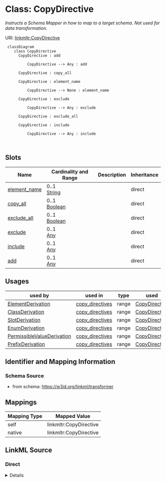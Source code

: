 

# Class: CopyDirective


_Instructs a Schema Mapper in how to map to a target schema. Not used for data transformation._





URI: [linkmltr:CopyDirective](https://w3id.org/linkml/transformer/CopyDirective)




```mermaid
 classDiagram
    class CopyDirective
      CopyDirective : add
        
          CopyDirective --> Any : add
        
      CopyDirective : copy_all
        
      CopyDirective : element_name
        
          CopyDirective --> None : element_name
        
      CopyDirective : exclude
        
          CopyDirective --> Any : exclude
        
      CopyDirective : exclude_all
        
      CopyDirective : include
        
          CopyDirective --> Any : include
        
      
```




<!-- no inheritance hierarchy -->


## Slots

| Name | Cardinality and Range | Description | Inheritance |
| ---  | --- | --- | --- |
| [element_name](element_name.md) | 0..1 <br/> [String](String.md) |  | direct |
| [copy_all](copy_all.md) | 0..1 <br/> [Boolean](Boolean.md) |  | direct |
| [exclude_all](exclude_all.md) | 0..1 <br/> [Boolean](Boolean.md) |  | direct |
| [exclude](exclude.md) | 0..1 <br/> [Any](Any.md) |  | direct |
| [include](include.md) | 0..1 <br/> [Any](Any.md) |  | direct |
| [add](add.md) | 0..1 <br/> [Any](Any.md) |  | direct |





## Usages

| used by | used in | type | used |
| ---  | --- | --- | --- |
| [ElementDerivation](ElementDerivation.md) | [copy_directives](copy_directives.md) | range | [CopyDirective](CopyDirective.md) |
| [ClassDerivation](ClassDerivation.md) | [copy_directives](copy_directives.md) | range | [CopyDirective](CopyDirective.md) |
| [SlotDerivation](SlotDerivation.md) | [copy_directives](copy_directives.md) | range | [CopyDirective](CopyDirective.md) |
| [EnumDerivation](EnumDerivation.md) | [copy_directives](copy_directives.md) | range | [CopyDirective](CopyDirective.md) |
| [PermissibleValueDerivation](PermissibleValueDerivation.md) | [copy_directives](copy_directives.md) | range | [CopyDirective](CopyDirective.md) |
| [PrefixDerivation](PrefixDerivation.md) | [copy_directives](copy_directives.md) | range | [CopyDirective](CopyDirective.md) |






## Identifier and Mapping Information







### Schema Source


* from schema: https://w3id.org/linkml/transformer





## Mappings

| Mapping Type | Mapped Value |
| ---  | ---  |
| self | linkmltr:CopyDirective |
| native | linkmltr:CopyDirective |





## LinkML Source

<!-- TODO: investigate https://stackoverflow.com/questions/37606292/how-to-create-tabbed-code-blocks-in-mkdocs-or-sphinx -->

### Direct

<details>
```yaml
name: CopyDirective
description: Instructs a Schema Mapper in how to map to a target schema. Not used
  for data transformation.
from_schema: https://w3id.org/linkml/transformer
status: testing
attributes:
  element_name:
    name: element_name
    from_schema: https://w3id.org/linkml/transformer
    rank: 1000
    key: true
    domain_of:
    - CopyDirective
    required: true
  copy_all:
    name: copy_all
    from_schema: https://w3id.org/linkml/transformer
    rank: 1000
    domain_of:
    - CopyDirective
    range: boolean
  exclude_all:
    name: exclude_all
    from_schema: https://w3id.org/linkml/transformer
    rank: 1000
    domain_of:
    - CopyDirective
    range: boolean
  exclude:
    name: exclude
    from_schema: https://w3id.org/linkml/transformer
    rank: 1000
    domain_of:
    - CopyDirective
    range: Any
  include:
    name: include
    from_schema: https://w3id.org/linkml/transformer
    rank: 1000
    domain_of:
    - CopyDirective
    range: Any
  add:
    name: add
    from_schema: https://w3id.org/linkml/transformer
    rank: 1000
    domain_of:
    - CopyDirective
    range: Any

```
</details>

### Induced

<details>
```yaml
name: CopyDirective
description: Instructs a Schema Mapper in how to map to a target schema. Not used
  for data transformation.
from_schema: https://w3id.org/linkml/transformer
status: testing
attributes:
  element_name:
    name: element_name
    from_schema: https://w3id.org/linkml/transformer
    rank: 1000
    key: true
    alias: element_name
    owner: CopyDirective
    domain_of:
    - CopyDirective
    required: true
  copy_all:
    name: copy_all
    from_schema: https://w3id.org/linkml/transformer
    rank: 1000
    alias: copy_all
    owner: CopyDirective
    domain_of:
    - CopyDirective
    range: boolean
  exclude_all:
    name: exclude_all
    from_schema: https://w3id.org/linkml/transformer
    rank: 1000
    alias: exclude_all
    owner: CopyDirective
    domain_of:
    - CopyDirective
    range: boolean
  exclude:
    name: exclude
    from_schema: https://w3id.org/linkml/transformer
    rank: 1000
    alias: exclude
    owner: CopyDirective
    domain_of:
    - CopyDirective
    range: Any
  include:
    name: include
    from_schema: https://w3id.org/linkml/transformer
    rank: 1000
    alias: include
    owner: CopyDirective
    domain_of:
    - CopyDirective
    range: Any
  add:
    name: add
    from_schema: https://w3id.org/linkml/transformer
    rank: 1000
    alias: add
    owner: CopyDirective
    domain_of:
    - CopyDirective
    range: Any

```
</details>